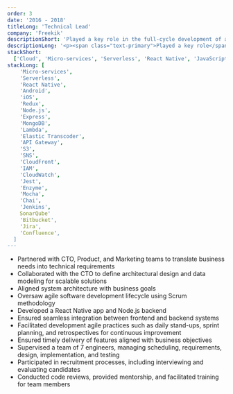 ```yaml
---
order: 3
date: '2016 - 2018'
titleLong: 'Technical Lead'
company: 'Freekik'
descriptionShort: 'Played a key role in the full-cycle development of a Football Social Network, supporting the CTO in building the engineering team, defining the technical architecture, and collaborating with stakeholders'
descriptionLong: '<p><span class="text-primary">Played a key role</span> in the <span class="text-primary">full-cycle development</span> of a Football Social Network mobile app, leveraging cloud technologies to create a <span class="text-primary">scalable</span> and <span class="text-primary">robust platform</span>. <span class="text-primary">Supported</span> the CTO in <span class="text-primary">building the engineering team</span> from the ground up, assisting with <span class="text-primary">technical architecture</span> and enabling the team to deliver a <span class="text-primary">feature-rich experience</span> for football enthusiasts</p>'
stackShort:
  ['Cloud', 'Micro-services', 'Serverless', 'React Native', 'JavaScript', 'Node.js', 'Testing', 'CI/CD', 'Agile']
stackLong: [
    'Micro-services',
    'Serverless',
    'React Native',
    'Android',
    'iOS',
    'Redux',
    'Node.js',
    'Express',
    'MongoDB',
    'Lambda',
    'Elastic Transcoder',
    'API Gateway',
    'S3',
    'SNS',
    'CloudFront',
    'IAM',
    'CloudWatch',
    'Jest',
    'Enzyme',
    'Mocha',
    'Chai',
    'Jenkins',
    SonarQube'
    'Bitbucket',
    'Jira',
    'Confluence',
  ]
---
```


<p>
  <ul>
    <li>Partnered with CTO, Product, and Marketing teams to <span class="text-primary">translate business needs into technical requirements</span></li>
    <li>Collaborated with the CTO to define <span class="text-primary">architectural design</span> and <span class="text-primary">data modeling</span> for scalable solutions</li>
    <li>Aligned <span class="text-primary">system architecture</span> with business goals</li>
    <li><span class="text-primary">Oversaw agile software development</span> lifecycle using Scrum methodology</li>
    <li><span class="text-primary">Developed</span> a React Native app and Node.js backend</li>
    <li>Ensured <span class="text-primary">seamless integration</span> between frontend and backend systems</li>
    <li><span class="text-primary">Facilitated development agile practices</span> such as daily stand-ups, sprint planning, and retrospectives for continuous improvement</li>
    <li><span class="text-primary">Ensured timely delivery</span> of features aligned with business objectives</li>
    <li><span class="text-primary">Supervised a team of 7 engineers</span>, managing scheduling, requirements, design, implementation, and testing</li>
    <li>Participated in <span class="text-primary">recruitment processes</span>, including interviewing and evaluating candidates</li>
    <li>Conducted <span class="text-primary">code reviews</span>, provided <span class="text-primary">mentorship</span>, and facilitated training for team members</li>
  </ul>
</p>
